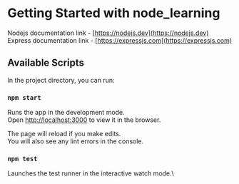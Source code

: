 # Getting Started with node_learning

Nodejs documentation link - [https://nodejs.dev](https://nodejs.dev) \
Express documentation link - [https://expressjs.com](https://expressjs.com)

## Available Scripts

In the project directory, you can run:

### `npm start`

Runs the app in the development mode.\
Open [http://localhost:3000](http://localhost:3000) to view it in the browser.

The page will reload if you make edits.\
You will also see any lint errors in the console.

### `npm test`

Launches the test runner in the interactive watch mode.\
